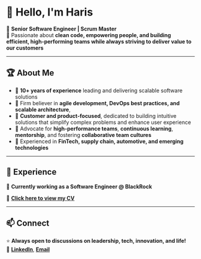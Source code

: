 # 👋 Hello, I'm Haris

🚀 **Senior Software Engineer | Scrum Master**  
🎯 Passionate about **clean code, empowering people, and building efficient, high-performing teams while always striving to deliver value to our customers**

---

## 🏆 About Me
- 🔹 **10+ years of experience** leading and delivering scalable software solutions
- 🔹 Firm believer in **agile development, DevOps best practices, and scalable architecture**, 
- 🔹 **Customer and product-focused**, dedicated to building intuitive solutions that simplify complex problems and enhance user experience
- 🔹 Advocate for **high-performance teams**, **continuous learning**, **mentorship**, and fostering **collaborative team cultures**
- 🔹 Experienced in **FinTech, supply chain, automotive, and emerging technologies**

---

## 🌟 Experience
🏢 **Currently working as a Software Engineer @ BlackRock**

📄 **[Click here to view my CV](https://1drv.ms/b/c/a2f6cf8ddc57b53b/EcSVABMDKxdAgiBPDDqTC1IBYvSXp2cB1h_QEXau_N3E7Q?e=PRdOsv)**

---

## 📫 Connect

⭐ **Always open to discussions on leadership, tech, innovation, and life!**  
💼 **[LinkedIn](https://www.linkedin.com/in/harissg/)**,  **[Email](contact.harissg@gmail.com)**
